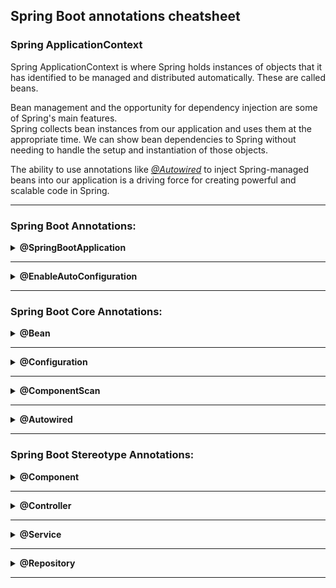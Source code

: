 ## Spring Boot annotations cheatsheet


### Spring ApplicationContext

<a id="spring-applicationcontext"></a>

<p>
    Spring ApplicationContext is where Spring holds instances of objects that it 
    has identified to be managed and distributed automatically. These are called beans.
</p>
<p>
    Bean management and the opportunity for dependency injection are some of Spring's main features.<br>
    Spring collects bean instances from our application and uses them at the appropriate time. 
    We can show bean dependencies to Spring without needing to handle the setup 
    and instantiation of those objects.
</p>
<p>
    The ability to use annotations like <a href="autowired"><i>@Autowired</i></a> to inject Spring-managed beans 
    into our application is a driving force for creating powerful and scalable code in Spring.
</p>

---

### Spring Boot Annotations:

<details id="springBootApplication">
<summary> <b>@SpringBootApplication</b> </summary>
<p>
    This annotation is used on the application class while setting up a Spring 
    Boot project. The class that is annotated with the <i>@SpringBootApplication</i> must be 
    kept in the base package. The one thing that the <i>@SpringBootApplication</i> does is a 
    component scan. But it will scan only its sub-packages. As an example, if you put 
    the class annotated with <i>@SpringBootApplication</i> in <code>com.example</code> 
    then <i>@SpringBootApplication</i> will scan all its sub-packages, such as 
    <code>com.example.a</code>, <code>com.example.b</code>, and <code>com.example.a.x</code>.
</p>
<p>
    The <i>@SpringBootApplication</i> is a convenient annotation that adds all the following:
</p>
<ul>
    <li><a href="#configuration"><i>@Configuration</i></a></li>
    <li><a href="#enableAutoConfiguration"><i>@EnableAutoConfiguration</i></a></li>
    <li><a href="#componentScan"><i>@ComponentScan</i></a></li>
</ul>
</details>

---

<details id="enableAutoConfiguration">
<summary> <b>@EnableAutoConfiguration</b> </summary>
<p>
    The <i>@EnableAutoConfiguration</i> annotation enables Spring Boot to auto-configure
    application context. Therefore, it automatically creates and registers beans 
    based on both the included jar files in the classpath and the beans defined by us.
</p>
<p>
    The package of the class declaring the @EnableAutoConfiguration annotation is 
    considered as the default. Therefore, we should always apply the 
    <i>@EnableAutoConfiguration</i> annotation in the root package so that every 
    sub-packages and class can be examined:
</p>

```
@Configuration
@EnableAutoConfiguration
public class EmployeeApplication {
    public static void main(String[] args) {
        ApplicationContext context = SpringApplication.run(EmployeeApplication.class, args);
        // ...
    }
}
```

</details>

---

### Spring Boot Core Annotations:

<details id="bean">
<summary> <b>@Bean</b> </summary>
<p>
    This annotation is used at the method level. <b>@Bean</b> annotation works with 
    <a href="#configuration"><i>@Configuration</i></a> to create Spring beans. <br>
    Classes annotated with <a href="#configuration"><i>@Configuration</i></a> will 
    have methods to instantiate and configure dependencies. Such methods will be 
    annotated with <b>@Bean</b>. The method annotated with this annotation works 
    as bean ID and <u>it creates and returns the actual bean.</u>
</p>

```
@Configuration
public class AppConfig{
  @Bean
  public Person person(){
    return new Person(address());
  }
  @Bean
  public Address address(){
    return new Address();
  }
}
```
</details>

---

<details id="configuration">
<summary> <b>@Configuration</b> </summary>
<p>
    The <b>@Configuration</b> annotation indicates that the class has 
    <i><a href="#bean">@Bean</a></i> definition methods. So Spring container can
    process the class and instantiate nad configure <i>Spring Beans</i> (dependencies)
    to be used in the application.
</p>

```
@Configuration
public class DataConfig{ 
  @Bean
  public DataSource source(){
    DataSource source = new OracleDataSource();
    source.setURL();
    source.setUser();
    return source;
  }
  @Bean
  public PlatformTransactionManager manager(){
    PlatformTransactionManager manager = new BasicDataSourceTransactionManager();
    manager.setDataSource(source());
    return manager;
  }
}
```

</details>

---

<details id="componentScan">
<summary> <b>@ComponentScan</b> </summary>
Basically <a href="https://stackoverflow.com/a/62514430/19238684"><u>this answer</u>.</a>
<p>
    <b>@ComponentScan</b> annotation is used with <i><a href="#configuration">@Configuration</a></i>
    annotation to specify the package for Spring to scan for components.<br>
    <i><a href="#springBootApplication"> @SpringBootApplication</a> annotation implies 
    the <a href="#configuration">@Configuration</a>, <a href="#componentScan">@ComponentScan</a>, 
    and <a href="#enableAutoConfiguration">@EnableAutoConfiguration</a> annotations.</i>
</p>
<p>
    This annotation Scans the current package and all of its sub-packages for all
    <i><a href="#component">@Component</a></i>, 
    <i><a href="#controller">@Controller</a></i>,
    <i><a href="#service">@Service</a></i>,
    <i><a href="#repository">@Repository</a></i>,<br>
    and registers them to the <a href="#spring-applicationcontext">application context</a>.
    <br>
    You can also explicitly specify in what package the component scan should 
    start with the <code>basePackage</code> parameter.
</p>

```
package com.example.demo

@ComponentScan(basePackage = { "com.example" })
public class JavaConfiguration {
    @Bean
    public MyClass myClass() {
        return new myClass();
    }
}

```

</details>

---

<details id="autowired">
<summary> <b>@Autowired</b> </summary>
<p>
    This annotation is applied on fields, setter methods, and constructors. The 
    <b>@Autowired</b> annotation injects object dependency implicitly.<br>
    Whe you use <b>@Autowired</b> on fields and pass the values for the fields 
    using property name, Spring will automatically assign the fields with the
    passed values.
</p>
<p>
    When you use <b>@Autowired</b> on a constructor, constructor injection happens at 
    the time of object creation. It indicates the constructor to autowire when 
    used as a bean. One thing to note here is that only one constructor of any 
    bean class can carry the <b>@Autowired</b> annotation.
</p>

```
@Component
public class Customer {
    private Person person;
    @Autowired
    public Customer (Person person) {          
      this.person=person;
    }
}
```

<p>
    NOTE: As of Spring 4.3, <b>@Autowired</b> became optional on classes with a single 
    constructor. In the above example, Spring would still inject an instance of 
    the Person class if you omitted the <b>@Autowired</b> annotation.
</p>
</details>

---

### Spring Boot Stereotype Annotations:

<details id="component"> 
<summary> <b>@Component</b> </summary>
<p>
    This annotation is used on classes to indicate a Spring component. <br> The 
    <i>@Component</i> annotation marks java class as a bean or say component so 
    that the <u>component-scanning</u> mechanism can add
    into the <a href="#spring-applicationcontext">application context</a>.
</p>
<p>In other words, without having to write any explicit code, Spring will:</p>
<ul>
    <li>Scan our application for classes annotated with <i>@Component</i></li>
    <li>Instantiate them and inject any specified dependencies into them</li>
    <li>Inject them wherever needed</li>
</ul>
</details>

---

<details id="controller">
<summary> <b>@Controller</b> </summary>
<p>
    This indicates that the annotated class is a Spring-managed controller that 
    provides methods annotated with <a href="#requestMapping"><i>@RequestMapping</i></a> to answer web requests.<br>
    Spring 4.0 introduced the <a href="#restController"><i>@RestController</i></a> annotation which combines both 
    <b>@Controller</b> and <a href="#responseBody"><i>@ResponseBody</i></a> and makes it easy to create RESTful services that return JSON objects.
</p>
</details>


---

<details id="service">
<summary> <b>@Service</b> </summary>
<p>
    We can use the <b>@Service</b> stereotype for classes that contain business logic 
    or classes which come in the service layer.
</p>
</details>

---

<details id="repository">
<summary> <b>@Repository</b> </summary>
<p>
    We can use the <b>@Repository</b> stereotype for DAO classes which are responsible 
    for providing access to database entities.
    If we are using Spring Data for managing database operations, then we should use 
    the Spring Data Repository interface instead of building our own 
    <b>@Repository</b>-annotated classes.
</p>
</details>

---
